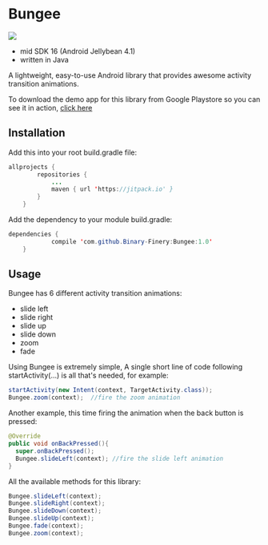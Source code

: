 # Bungee

[![](https://jitpack.io/v/Binary-Finery/Bungee.svg)](https://jitpack.io/#Binary-Finery/Bungee)

- mid SDK 16 (Android Jellybean 4.1)
- written in Java

A lightweight, easy-to-use Android library that provides awesome activity transition animations.

To download the demo app for this library from Google Playstore so you can see it in action, [click here](https://play.google.com/store/apps/details?id=com.spencerstudios.bungeelibrarydemo)


## Installation

Add this into your root build.gradle file:

```java
allprojects {
		repositories {
			...
			maven { url 'https://jitpack.io' }
		}
	}
```

Add the dependency to your module build.gradle:

```java
dependencies {
	        compile 'com.github.Binary-Finery:Bungee:1.0'
	}
```

## Usage

Bungee has 6 different activity transition animations:

- slide left
- slide right
- slide up
- slide down
- zoom
- fade

Using Bungee is extremely simple, A single short line of code following startActivity(...) is all that's needed, for example:

```java
startActivity(new Intent(context, TargetActivity.class));
Bungee.zoom(context);  //fire the zoom animation
```

Another example, this time firing the animation when the back button is pressed:

```java
@Override
public void onBackPressed(){
  super.onBackPressed();
  Bungee.slideLeft(context); //fire the slide left animation
}
```
All the available methods for this library:

```java
Bungee.slideLeft(context); 
Bungee.slideRight(context); 
Bungee.slideDown(context);
Bungee.slideUp(context);
Bungee.fade(context);
Bungee.zoom(context);
```


